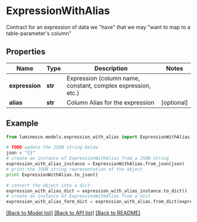 # ExpressionWithAlias

Contract for an expression of data we \"have\" that we may \"want to map to a table-parameter's column\"

## Properties
Name | Type | Description | Notes
------------ | ------------- | ------------- | -------------
**expression** | **str** | Expression (column name, constant, complex expression, etc.) | 
**alias** | **str** | Column Alias for the expression | [optional] 

## Example

```python
from luminesce.models.expression_with_alias import ExpressionWithAlias

# TODO update the JSON string below
json = "{}"
# create an instance of ExpressionWithAlias from a JSON string
expression_with_alias_instance = ExpressionWithAlias.from_json(json)
# print the JSON string representation of the object
print ExpressionWithAlias.to_json()

# convert the object into a dict
expression_with_alias_dict = expression_with_alias_instance.to_dict()
# create an instance of ExpressionWithAlias from a dict
expression_with_alias_form_dict = expression_with_alias.from_dict(expression_with_alias_dict)
```
[[Back to Model list]](../README.md#documentation-for-models) [[Back to API list]](../README.md#documentation-for-api-endpoints) [[Back to README]](../README.md)


